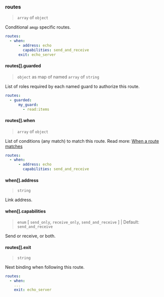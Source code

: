 ### routes

> `array` of `object`

Conditional `amqp` specific routes.

```yaml
routes:
  - when:
      - address: echo
        capabilities: send_and_receive
      exit: echo_server
```

#### routes[].guarded

> `object` as map of named `array` of `string`

List of roles required by each named guard to authorize this route.

```yaml
routes:
  - guarded:
      my_guard:
        - read:items
```

#### routes[].when

> `array` of `object`

List of conditions (any match) to match this route.
Read more: [When a route matches](../../../../../concepts/bindings.md#when-a-route-matches)

```yaml
routes:
  - when:
      - address: echo
        capabilities: send_and_receive
```

#### when[].address

> `string`

Link address.

#### when[].capabilities

> `enum` [ `send_only`, `receive_only`, `send_and_receive` ] | Default: `send_and_receive`

Send or receive, or both.

#### routes[].exit

> `string`

Next binding when following this route.

```yaml
routes:
  - when:
    ...
    exit: echo_server
```
